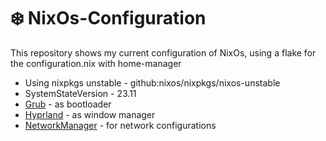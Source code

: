 # ❄️ NixOs-Configuration
This repository shows my current configuration of NixOs, using a flake for the configuration.nix with home-manager
  *  Using nixpkgs unstable - github:nixos/nixpkgs/nixos-unstable
  *  SystemStateVersion - 23.11
  *  [Grub](https://www.gnu.org/software/grub/manual/grub/grub.html) - as bootloader
  *  [Hyprland](https://wiki.hyprland.org/) - as window manager
  *  [NetworkManager](https://wiki.archlinux.org/title/NetworkManager) - for network configurations
